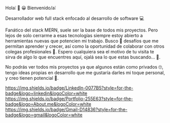Hola:grey_exclamation: :wave: :grinning: Bienvenido/a:grey_exclamation:

Desarrollador web full stack enfocado al desarrollo de software :computer:

Fanático del stack MERN, suele ser la base de todos mis proyectos. Pero lejos de solo cerrarme a esas tecnologías siempre estoy abierto a herramientas nuevas que potencien mi trabajo. Busco :mag_right: desafíos que me permitan aprender y crecer, así como la oportunidad de colaborar con otros colegas profesionales :briefcase:. Espero cualquiera sea el motivo de tu visita te sirva de algo lo que encuentres aquí, ojalá sea lo que estas buscando… :handshake:.

No podrás ver todos mis proyectos ya que algunos están como privados :roll_eyes:, tengo ideas propias en desarrollo que me gustaría darles mi toque personal, y creo tienen potencial :mechanical_arm:.

https://img.shields.io/badge/LinkedIn-0077B5?style=for-the-badge&logo=linkedin&logoColor=white
https://img.shields.io/badge/Portfolio-255E63?style=for-the-badge&logo=About.me&logoColor=white
https://img.shields.io/badge/Gmail-D14836?style=for-the-badge&logo=gmail&logoColor=white

